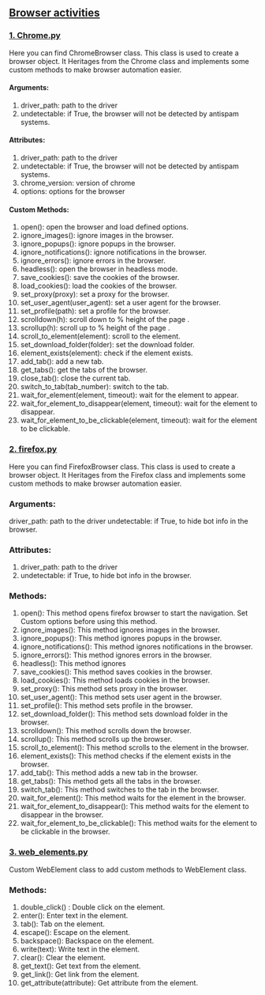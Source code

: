 ## [Browser activities](browser-manager)
### [1. Chrome.py](browser-manager/chrome.py)  
Here you can find ChromeBrowser class. 
This class is used to create a browser object. 
It Heritages from the Chrome class and implements some custom methods to make browser automation easier.

#### Arguments:
1. driver_path: path to the driver
2. undetectable: if True, the browser will not be detected by antispam systems.
 
#### Attributes:
1. driver_path: path to the driver
2. undetectable: if True, the browser will not be detected by antispam systems.
3. chrome_version: version of chrome
4. options: options for the browser

#### Custom Methods:
1. open(): open the browser and load defined options.
2. ignore_images(): ignore images in the browser.
3. ignore_popups(): ignore popups in the browser.
4. ignore_notifications(): ignore notifications in the browser.
5. ignore_errors(): ignore errors in the browser.
6. headless(): open the browser in headless mode.
7. save_cookies(): save the cookies of the browser.
8. load_cookies(): load the cookies of the browser.
9. set_proxy(proxy): set a proxy for the browser.
10. set_user_agent(user_agent): set a user agent for the browser.
11. set_profile(path): set a profile for the browser.
12. scrolldown(h): scroll down to % height of the page .
13. scrollup(h): scroll up to % height of the page .
14. scroll_to_element(element): scroll to the element.
15. set_download_folder(folder): set the download folder.
16. element_exists(element): check if the element exists.
17. add_tab(): add a new tab.
18. get_tabs(): get the tabs of the browser.
19. close_tab(): close the current tab.
20. switch_to_tab(tab_number): switch to the tab.
21. wait_for_element(element, timeout): wait for the element to appear.
22. wait_for_element_to_disappear(element, timeout): wait for the element to disappear.
23. wait_for_element_to_be_clickable(element, timeout): wait for the element to be clickable.

### [2. firefox.py](browser-manager/firefox.py)  
Here you can find FirefoxBrowser class.  This class is used to create a browser object.
It Heritages from the Firefox class and implements some custom methods to make browser automation easier.

### Arguments:
driver_path: path to the driver
undetectable: if True, to hide bot info in the browser.
### Attributes:
1. driver_path: path to the driver
2. undetectable: if True, to hide bot info in the browser.
### Methods:
1. open(): This method opens firefox browser to start the navigation. Set Custom options before using this method.
2. ignore_images(): This method ignores images in the browser. 
3. ignore_popups(): This method ignores popups in the browser. 
4. ignore_notifications(): This method ignores notifications in the browser. 
5. ignore_errors(): This method ignores errors in the browser. 
6. headless(): This method ignores 
7. save_cookies(): This method saves cookies in the browser. 
8. load_cookies(): This method loads cookies in the browser. 
9. set_proxy(): This method sets proxy in the browser. 
10. set_user_agent(): This method sets user agent in the browser. 
11. set_profile(): This method sets profile in the browser. 
12. set_download_folder(): This method sets download folder in the browser. 
13. scrolldown(): This method scrolls down the browser. 
14. scrollup(): This method scrolls up the browser. 
15. scroll_to_element(): This method scrolls to the element in the browser. 
16. element_exists(): This method checks if the element exists in the browser. 
17. add_tab(): This method adds a new tab in the browser. 
18. get_tabs(): This method gets all the tabs in the browser. 
19. switch_tab(): This method switches to the tab in the browser. 
20. wait_for_element(): This method waits for the element in the browser. 
21. wait_for_element_to_disappear(): This method waits for the element to disappear in the browser. 
22. wait_for_element_to_be_clickable(): This method waits for the element to be clickable in the browser. 

### [3. web_elements.py]('browser-manager/web_elements.py) 
Custom WebElement class to add custom methods to WebElement class.
### Methods:
1. double_click() : Double click on the element. 
2. enter(): Enter text in the element. 
3. tab(): Tab on the element. 
4. escape(): Escape on the element. 
5. backspace(): Backspace on the element. 
6. write(text): Write text in the element. 
7. clear(): Clear the element. 
8. get_text(): Get text from the element. 
9. get_link(): Get link from the element. 
10. get_attribute(attribute): Get attribute from the element.
